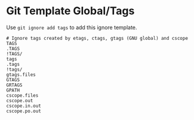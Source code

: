 Git Template Global/Tags
===

Use `git ignore add tags` to add this ignore template.

```
# Ignore tags created by etags, ctags, gtags (GNU global) and cscope
TAGS
.TAGS
!TAGS/
tags
.tags
!tags/
gtags.files
GTAGS
GRTAGS
GPATH
cscope.files
cscope.out
cscope.in.out
cscope.po.out

```
